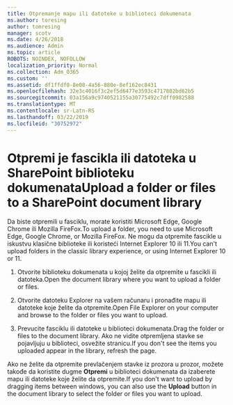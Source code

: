 ```yaml
---
title: Otpremanje mapu ili datoteke u biblioteci dokumenata
ms.author: toresing
author: tomresing
manager: scotv
ms.date: 4/26/2018
ms.audience: Admin
ms.topic: article
ROBOTS: NOINDEX, NOFOLLOW
localization_priority: Normal
ms.collection: Adm_O365
ms.custom: ''
ms.assetid: df1ffdf0-8e08-4a56-880e-8ef162ec8431
ms.openlocfilehash: 32e3c4016f3c2ef5d6477e3593c4717802bd62b5
ms.sourcegitcommit: 03a156a9c9740521155a30775492c7dff0982588
ms.translationtype: MT
ms.contentlocale: sr-Latn-RS
ms.lasthandoff: 03/22/2019
ms.locfileid: "30752972"
---
```

# <a name="upload-a-folder-or-files-to-a-sharepoint-document-library"></a><span data-ttu-id="a60f3-102">Otpremi je fascikla ili datoteka u SharePoint biblioteku dokumenata</span><span class="sxs-lookup"><span data-stu-id="a60f3-102">Upload a folder or files to a SharePoint document library</span></span>

<span data-ttu-id="a60f3-103">Da biste otpremili u fasciklu, morate koristiti Microsoft Edge, Google Chrome ili Mozilla FireFox.</span><span class="sxs-lookup"><span data-stu-id="a60f3-103">To upload a folder, you need to use Microsoft Edge, Google Chrome, or Mozilla FireFox.</span></span> <span data-ttu-id="a60f3-104">Ne mogu da otpremite fascikle u iskustvu klasične biblioteke ili koristeći Internet Explorer 10 ili 11.</span><span class="sxs-lookup"><span data-stu-id="a60f3-104">You can't upload folders in the classic library experience, or using Internet Explorer 10 or 11.</span></span>
  
1. <span data-ttu-id="a60f3-105">Otvorite biblioteku dokumenata u kojoj želite da otpremite u fascikli ili datoteka.</span><span class="sxs-lookup"><span data-stu-id="a60f3-105">Open the document library where you want to upload a folder or files.</span></span>
    
2. <span data-ttu-id="a60f3-106">Otvorite datoteku Explorer na vašem računaru i pronađite mapu ili datoteke koje želite da otpremite.</span><span class="sxs-lookup"><span data-stu-id="a60f3-106">Open File Explorer on your computer and browse to the folder or files you want to upload.</span></span>
    
3. <span data-ttu-id="a60f3-107">Prevucite fasciklu ili datoteke u biblioteci dokumenata.</span><span class="sxs-lookup"><span data-stu-id="a60f3-107">Drag the folder or files to the document library.</span></span> <span data-ttu-id="a60f3-108">Ako ne vidite otpremljena stavke se pojavljuju u biblioteci, osvežite stranicu.</span><span class="sxs-lookup"><span data-stu-id="a60f3-108">If you don't see the items you uploaded appear in the library, refresh the page.</span></span> 
    
<span data-ttu-id="a60f3-109">Ako ne želite da otpremite prevlačenjem stavke iz prozora u prozor, možete takođe da koristite dugme **Otpremi** u biblioteci dokumenata da izaberete mapu ili datoteke koje želite da otpremite.</span><span class="sxs-lookup"><span data-stu-id="a60f3-109">If you don't want to upload by dragging items between windows, you can also use the **Upload** button in the document library to select the folder or files you want to upload.</span></span> 
  

